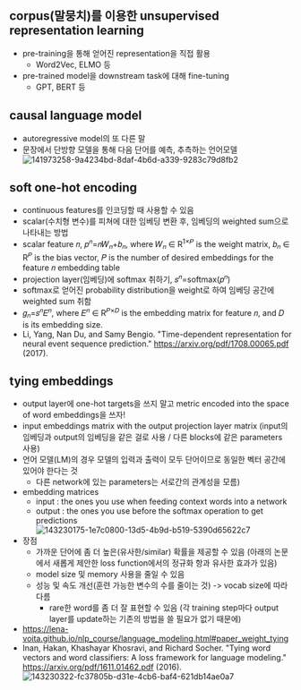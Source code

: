  ## corpus(말뭉치)를 이용한 unsupervised representation learning
  * pre-training을 통해 얻어진 representation을 직접 활용
    * Word2Vec, ELMO 등
  * pre-trained model을 downstream task에 대해 fine-tuning
    * GPT, BERT 등

 ## causal language model
  * autoregressive model의 또 다른 말
  * 문장에서 단방향 모델을 통해 다음 단어를 예측, 추측하는 언어모델
![141973258-9a4234bd-8daf-4b6d-a339-9283c79d8fb2](https://user-images.githubusercontent.com/61625764/141973258-9a4234bd-8daf-4b6d-a339-9283c79d8fb2.png)

 ## soft one-hot encoding
  * continuous features를 인코딩할 때 사용할 수 있음
  * scalar(수치형 변수)를 피쳐에 대한 임베딩 변환 후, 임베딩의 weighted sum으로 나타내는 방법
  * scalar feature 𝑛, 𝑝<sup>𝑛</sup>=𝑛𝑊<sub>𝑛</sub>+𝑏<sub>𝑛</sub>, where 𝑊<sub>𝑛</sub> ∈ R<sup>1×𝑃</sup> is the weight matrix, 𝑏<sub>𝑛</sub> ∈ R<sup>𝑃</sup> is the bias vector, 𝑃 is the number of desired embeddings for the feature 𝑛 embedding table
  * projection layer(임베딩)에 softmax 취하기, 𝑠<sup>𝑛</sup>=softmax(𝑝<sup>𝑛</sup>)
  * softmax로 얻어진 probability distribution을 weight로 하여 임베딩 공간에 weighted sum 취함
  * 𝑔<sub>𝑛</sub>=𝑠<sup>𝑛</sup>𝐸<sup>𝑛</sup>, where 𝐸<sup>𝑛</sup> ∈ R<sup>𝑃×𝐷</sup> is the embedding matrix for feature 𝑛, and 𝐷 is its embedding size.
  * Li, Yang, Nan Du, and Samy Bengio. "Time-dependent representation for neural event sequence prediction." https://arxiv.org/pdf/1708.00065.pdf (2017).

 ## tying embeddings
  * output layer에 one-hot targets을 쓰지 말고 metric encoded into the space of word embeddings을 쓰자!
  * input embeddings matrix with the output projection layer matrix (input의 임베딩과 output의 임베딩을 같은 걸로 사용 / 다른 blocks에 같은 parameters 사용)
  * 언어 모델(LM)의 경우 모델의 입력과 출력이 모두 단어이므로 동일한 벡터 공간에 있어야 한다는 것
    * 다른 network에 있는 parameters는 서로간의 관계성을 모름)
  * embedding matrices
    * input : the ones you use when feeding context words into a network
    * output : the ones you use before the softmax operation to get predictions
![143230175-1e7c0800-13d5-4b9d-b519-5390d65622c7](https://user-images.githubusercontent.com/61625764/143230175-1e7c0800-13d5-4b9d-b519-5390d65622c7.png)
  * 장점
    * 가까운 단어에 좀 더 높은(유사한/similar) 확률을 제공할 수 있음 (아래의 논문에서 새롭게 제안한 loss function에서의 정규화 항과 유사한 효과가 있음)
    * model size 및 memory 사용을 줄일 수 있음
    * 성능 및 속도 개선(훈련 가능한 변수의 수를 줄이는 것) -> vocab size에 따라 다름
      * rare한 word를 좀 더 잘 표현할 수 있음 (각 training step마다 output layer를 update하는 기존의 방법을 쓸 필요가 없기 때문에)
  * https://lena-voita.github.io/nlp_course/language_modeling.html#paper_weight_tying
  * Inan, Hakan, Khashayar Khosravi, and Richard Socher. "Tying word vectors and word classifiers: A loss framework for language modeling." https://arxiv.org/pdf/1611.01462.pdf (2016).
![143230322-fc37805b-d31e-4cb6-baf4-621db14ae0a7](https://user-images.githubusercontent.com/61625764/143230322-fc37805b-d31e-4cb6-baf4-621db14ae0a7.png)
 ##

